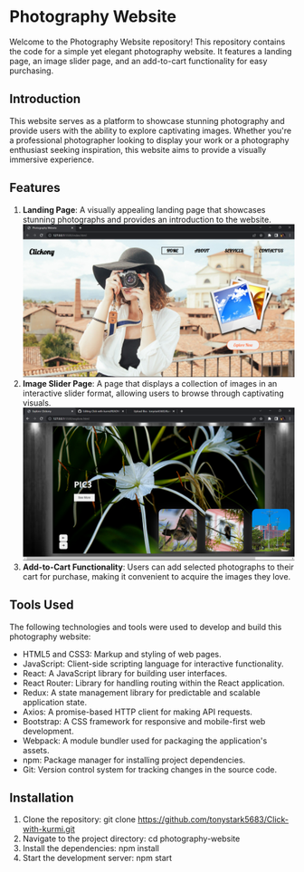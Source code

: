 # Photography Website

Welcome to the Photography Website repository! This repository contains the code for a simple yet elegant photography website. It features a landing page, an image slider page, and an add-to-cart functionality for easy purchasing.

## Introduction
This website serves as a platform to showcase stunning photography and provide users with the ability to explore captivating images. Whether you're a professional photographer looking to display your work or a photography enthusiast seeking inspiration, this website aims to provide a visually immersive experience.

## Features
1. **Landing Page**: A visually appealing landing page that showcases stunning photographs and provides an introduction to the website.
![landing](images/Screenshot_landing.png)
2. **Image Slider Page**: A page that displays a collection of images in an interactive slider format, allowing users to browse through captivating visuals.
![slider](images/Screenshot_slider.png)
3. **Add-to-Cart Functionality**: Users can add selected photographs to their cart for purchase, making it convenient to acquire the images they love.

## Tools Used
The following technologies and tools were used to develop and build this photography website:

- HTML5 and CSS3: Markup and styling of web pages.
- JavaScript: Client-side scripting language for interactive functionality.
- React: A JavaScript library for building user interfaces.
- React Router: Library for handling routing within the React application.
- Redux: A state management library for predictable and scalable application state.
- Axios: A promise-based HTTP client for making API requests.
- Bootstrap: A CSS framework for responsive and mobile-first web development.
- Webpack: A module bundler used for packaging the application's assets.
- npm: Package manager for installing project dependencies.
- Git: Version control system for tracking changes in the source code.

## Installation
1. Clone the repository:
   git clone https://github.com/tonystark5683/Click-with-kurmi.git
2. Navigate to the project directory:
   cd photography-website
3. Install the dependencies:
   npm install
4. Start the development server:
   npm start
